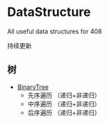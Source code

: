 # DataStructure
All useful data structures for 408

持续更新

## 树
- [BinaryTree](https://github.com/Noyce765103/DataStructure/blob/master/BinaryTree/BinaryTree.cpp)
    - 先序遍历 （递归+非递归）
    - 中序遍历 （递归+非递归）
    - 后序遍历 （递归+非递归）